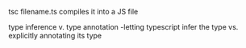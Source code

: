 tsc filename.ts compiles it into a JS file

type inference v. type annotation
-letting typescript infer the type vs. explicitly annotating its type
